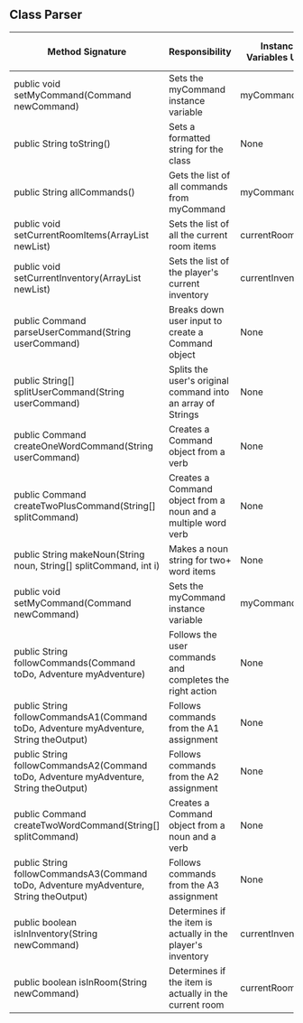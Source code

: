 ## Class Parser

| Method Signature                                                                      | Responsibility                                                | Instance Variables Used | Other Class Methods Called                                                      | Objects Used with Method Calls                        | Lines of Code |
|---------------------------------------------------------------------------------------|---------------------------------------------------------------|-------------------------|---------------------------------------------------------------------------------|-------------------------------------------------------|---------------|
| public void setMyCommand(Command newCommand)                                          | Sets the myCommand instance variable                          | myCommand               | None                                                                            | None                                                  | 1             |
| public String toString()                                                              | Sets a formatted string for the class                         | None                    | None                                                                            | None                                                  | 1             |
| public String allCommands()                                                           | Gets the list of all commands from myCommand                  | myCommand               | None                                                                            | None                                                  | 10            |
| public void setCurrentRoomItems(ArrayList newList)                                    | Sets the list of all the current room items                   | currentRoomItems        | None                                                                            | None                                                  | 4             |
| public void setCurrentInventory(ArrayList newList)                                    | Sets the list of the player's current inventory               | currentInventory        | None                                                                            | None                                                  | 4             |
| public Command parseUserCommand(String userCommand)                                   | Breaks down user input to create a Command object             | None                    | splitUserCommand createOneWordCommand createTwoWordCommand createTwoPlusCommand | String[] splitCommand                                 | 10            |
| public String[] splitUserCommand(String userCommand)                                  | Splits the user's original command into an array of Strings   | None                    | None                                                                            | String[] splitCommand                                 | 2             |
| public Command createOneWordCommand(String userCommand)                               | Creates a Command object from a verb                          | None                    | None                                                                            | String verb Command oneCommand                        | 3             |
| public Command createTwoPlusCommand(String[] splitCommand)                            | Creates a Command object from a noun and a multiple word verb | None                    | None                                                                            | String noun String verb Command twoCommand            | 7             |
| public String makeNoun(String noun, String[] splitCommand, int i)                     | Makes a noun string for two+ word items                       | None                    | None                                                                            | None                                                  | 6             |
| public void setMyCommand(Command newCommand)                                          | Sets the myCommand instance variable                          | myCommand               | None                                                                            | None                                                  | 1             |
| public String followCommands(Command toDo, Adventure myAdventure)                     | Follows the user commands and completes the right action      | None                    | followCommandsA1(), followCommandsA2, followCommandsA3                          | Command toDo, Adventure myAdventure, String theOutput | 5             |
| public String followCommandsA1(Command toDo, Adventure myAdventure, String theOutput) | Follows commands from the A1 assignment                       | None                    | None                                                                            | None                                                  | 10            |
| public String followCommandsA2(Command toDo, Adventure myAdventure, String theOutput) | Follows commands from the A2 assignment                       | None                    | None                                                                            | None                                                  | 7             |
| public Command createTwoWordCommand(String[] splitCommand)                            | Creates a Command object from a noun and a verb               | None                    | None                                                                            | String verb String noun Command twoCommand            | 4             |
| public String followCommandsA3(Command toDo, Adventure myAdventure, String theOutput) | Follows commands from the A3 assignment                       | None                    | None                                                                            | None                                                  | 10            |
| public boolean isInInventory(String newCommand)                                       | Determines if the item is actually in the player's inventory  | currentInventory        | None                                                                            | None                                                  | 9             |
| public boolean isInRoom(String newCommand)                                            | Determines if the item is actually in the current room        | currentRoomItems        | None                                                                            | None                                                  | 9             |